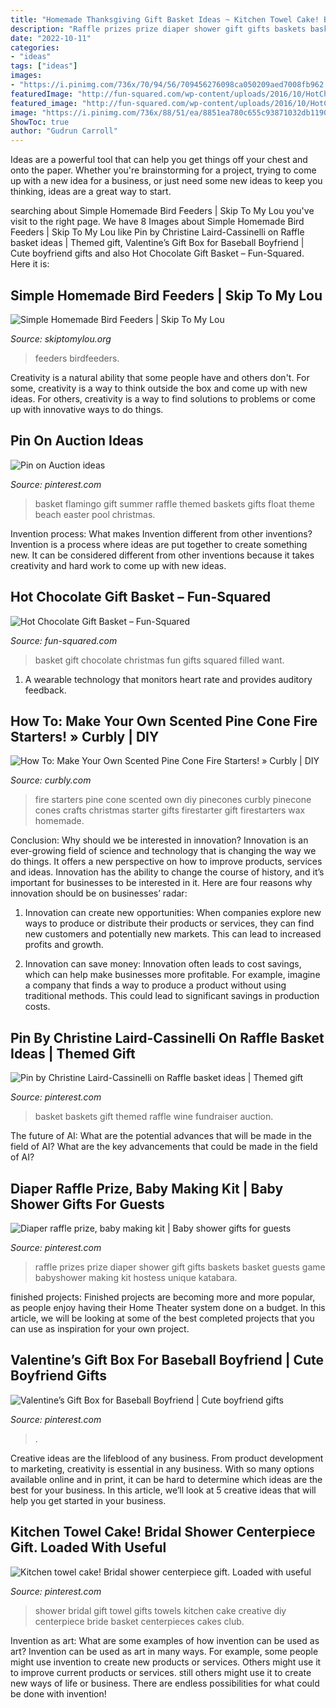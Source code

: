 ```yaml
---
title: "Homemade Thanksgiving Gift Basket Ideas ~ Kitchen Towel Cake! Bridal Shower Centerpiece Gift. Loaded With Useful"
description: "Raffle prizes prize diaper shower gift gifts baskets basket guests game babyshower making kit hostess unique katabara"
date: "2022-10-11"
categories:
- "ideas"
tags: ["ideas"]
images:
- "https://i.pinimg.com/736x/70/94/56/709456276098ca050209aed7008fb962.jpg"
featuredImage: "http://fun-squared.com/wp-content/uploads/2016/10/HotChocolateGiftBasketIdeas-721x1024.jpg"
featured_image: "http://fun-squared.com/wp-content/uploads/2016/10/HotChocolateGiftBasketIdeas-721x1024.jpg"
image: "https://i.pinimg.com/736x/88/51/ea/8851ea780c655c93871032db119057c7--diaper-raffle-prize-raffle-prizes.jpg"
ShowToc: true
author: "Gudrun Carroll"
---
```



Ideas are a powerful tool that can help you get things off your chest and onto the paper. Whether you're brainstorming for a project, trying to come up with a new idea for a business, or just need some new ideas to keep you thinking, ideas are a great way to start.

	

		
searching about Simple Homemade Bird Feeders | Skip To My Lou you've visit to the right page. We have 8 Images about Simple Homemade Bird Feeders | Skip To My Lou like Pin by Christine Laird-Cassinelli on Raffle basket ideas | Themed gift, Valentine’s Gift Box for Baseball Boyfriend | Cute boyfriend gifts and also Hot Chocolate Gift Basket – Fun-Squared. Here it is:
		
    
## Simple Homemade Bird Feeders | Skip To My Lou

<img loading=lazy src="https://www.skiptomylou.org/wp-content/uploads/2011/01/Homemade-Heart-Birdfeeder1-1.jpg" onerror="this.onerror=null;this.src='https://tse3.mm.bing.net/th?id=OIP.rEs_hnvkINfo7B9ctUcmegHaKc&amp;pid=15.1';" alt="Simple Homemade Bird Feeders | Skip To My Lou">

_Source: skiptomylou.org_

>feeders birdfeeders. 

	

Creativity is a natural ability that some people have and others don't. For some, creativity is a way to think outside the box and come up with new ideas. For others, creativity is a way to find solutions to problems or come up with innovative ways to do things.

    
## Pin On Auction Ideas

<img loading=lazy src="https://i.pinimg.com/736x/49/53/12/495312bddc9a37f7a7f52107a6f808f9.jpg" onerror="this.onerror=null;this.src='https://tse1.mm.bing.net/th?id=OIP.vMauU9lPr7I1ahvldj970gHaJ3&amp;pid=15.1';" alt="Pin on Auction ideas">

_Source: pinterest.com_

>basket flamingo gift summer raffle themed baskets gifts float theme beach easter pool christmas. 

	

Invention process: What makes Invention different from other inventions?
Invention is a process where ideas are put together to create something new. It can be considered different from other inventions because it takes creativity and hard work to come up with new ideas.

    
## Hot Chocolate Gift Basket – Fun-Squared

<img loading=lazy src="http://fun-squared.com/wp-content/uploads/2016/10/HotChocolateGiftBasketIdeas-721x1024.jpg" onerror="this.onerror=null;this.src='https://tse4.mm.bing.net/th?id=OIP.Wrvj8DqNEz88LK3pnnQ4sgHaKh&amp;pid=15.1';" alt="Hot Chocolate Gift Basket – Fun-Squared">

_Source: fun-squared.com_

>basket gift chocolate christmas fun gifts squared filled want. 

	

1. A wearable technology that monitors heart rate and provides auditory feedback.

    
## How To: Make Your Own Scented Pine Cone Fire Starters! » Curbly | DIY

<img loading=lazy src="http://assets.curbly.com/photos/0000/0015/5823/1_large.png" onerror="this.onerror=null;this.src='https://tse4.mm.bing.net/th?id=OIP.LUVVbjQqyU05RZs6lO3QLgHaJ4&amp;pid=15.1';" alt="How To: Make Your Own Scented Pine Cone Fire Starters! » Curbly | DIY">

_Source: curbly.com_

>fire starters pine cone scented own diy pinecones curbly pinecone cones crafts christmas starter gifts firestarter gift firestarters wax homemade. 

	

Conclusion: Why should we be interested in innovation?
Innovation is an ever-growing field of science and technology that is changing the way we do things. It offers a new perspective on how to improve products, services and ideas. Innovation has the ability to change the course of history, and it’s important for businesses to be interested in it. Here are four reasons why innovation should be on businesses’ radar:
1) Innovation can create new opportunities: When companies explore new ways to produce or distribute their products or services, they can find new customers and potentially new markets. This can lead to increased profits and growth.

2) Innovation can save money: Innovation often leads to cost savings, which can help make businesses more profitable. For example, imagine a company that finds a way to produce a product without using traditional methods. This could lead to significant savings in production costs.

    
## Pin By Christine Laird-Cassinelli On Raffle Basket Ideas | Themed Gift

<img loading=lazy src="https://i.pinimg.com/736x/c7/5b/a1/c75ba1948f492fed96f007150524b2ec--basket-ideas.jpg" onerror="this.onerror=null;this.src='https://tse1.mm.bing.net/th?id=OIP.i9-1K7w4pp3CUkxMmHMJDwHaJ4&amp;pid=15.1';" alt="Pin by Christine Laird-Cassinelli on Raffle basket ideas | Themed gift">

_Source: pinterest.com_

>basket baskets gift themed raffle wine fundraiser auction. 

	

The future of AI: What are the potential advances that will be made in the field of AI?
What are the key advancements that could be made in the field of AI?

    
## Diaper Raffle Prize, Baby Making Kit | Baby Shower Gifts For Guests

<img loading=lazy src="https://i.pinimg.com/736x/88/51/ea/8851ea780c655c93871032db119057c7--diaper-raffle-prize-raffle-prizes.jpg" onerror="this.onerror=null;this.src='https://tse3.mm.bing.net/th?id=OIP.F7Vh3a-CYkdGPYs7wuGRdQHaNK&amp;pid=15.1';" alt="Diaper raffle prize, baby making kit | Baby shower gifts for guests">

_Source: pinterest.com_

>raffle prizes prize diaper shower gift gifts baskets basket guests game babyshower making kit hostess unique katabara. 

	

finished projects:
Finished projects are becoming more and more popular, as people enjoy having their Home Theater system done on a budget. In this article, we will be looking at some of the best completed projects that you can use as inspiration for your own project.

    
## Valentine’s Gift Box For Baseball Boyfriend | Cute Boyfriend Gifts

<img loading=lazy src="https://i.pinimg.com/736x/5d/4c/54/5d4c544a7696593cfd4c0e3d809241cd.jpg" onerror="this.onerror=null;this.src='https://tse4.mm.bing.net/th?id=OIP.A_lJxPI-HvMjyrsEbZzsgAHaJ3&amp;pid=15.1';" alt="Valentine’s Gift Box for Baseball Boyfriend | Cute boyfriend gifts">

_Source: pinterest.com_

>. 

	

Creative ideas are the lifeblood of any business. From product development to marketing, creativity is essential in any business. With so many options available online and in print, it can be hard to determine which ideas are the best for your business. In this article, we’ll look at 5 creative ideas that will help you get started in your business.

    
## Kitchen Towel Cake! Bridal Shower Centerpiece Gift. Loaded With Useful

<img loading=lazy src="https://i.pinimg.com/736x/70/94/56/709456276098ca050209aed7008fb962.jpg" onerror="this.onerror=null;this.src='https://tse1.mm.bing.net/th?id=OIP.gMIHCDGrroPZcKRolx3ozwHaLk&amp;pid=15.1';" alt="Kitchen towel cake! Bridal shower centerpiece gift. Loaded with useful">

_Source: pinterest.com_

>shower bridal gift towel gifts towels kitchen cake creative diy centerpiece bride basket centerpieces cakes club. 

	

Invention as art: What are some examples of how invention can be used as art?
Invention can be used as art in many ways. For example, some people might use invention to create new products or services. Others might use it to improve current products or services. still others might use it to create new ways of life or business. There are endless possibilities for what could be done with invention!

